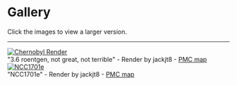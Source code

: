 # Gallery

Click the images to view a larger version.

---


<div class="gallery">
	<a href="../../img/gallery/Chernobyl_1-1024.denoised.png">
		<img border="0" alt="Chernobyl Render" src="../../img/gallery/Chernobyl_1-1024.denoised_q.jpg">
	</a>
	<div class="desc">"3.6 roentgen, not great, not terrible" - Render by jackjt8 - <a href="https://www.planetminecraft.com/project/chernobyl-nuclear-power-station-1986-disaster-version/">PMC map</a>
	</div>
</div>


<div class="gallery">
	<a href="../../img/gallery/ncc1701-128_comp.png">
		<img border="0" alt="NCC1701e" src="../../img/gallery/ncc1701-128_comp_q.jpg">
	</a>
	<div class="desc">"NCC1701e" - Render by jackjt8 - <a href="https://www.planetminecraft.com/project/11-star-trek-fleet/"> PMC map </a>
	</div>
</div>
